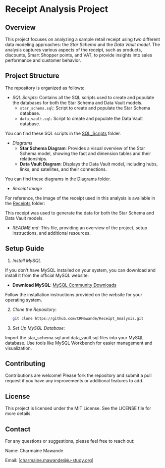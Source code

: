 # Receipt Analysis Project

## Overview

This project focuses on analyzing a sample retail receipt using two different data modeling approaches: the *Star Schema* and the *Data Vault model*. The analysis captures various aspects of the receipt, such as products, discounts, Smart Shopper points, and VAT, to provide insights into sales performance and customer behavior.

## Project Structure

The repository is organized as follows:

- *SQL Scripts*: Contains all the SQL scripts used to create and populate the databases for both the Star Schema and Data Vault models.
  - `star_schema.sql`: Script to create and populate the Star Schema database.
  - `data_vault.sql`: Script to create and populate the Data Vault database.
 
You can find these SQL scripts in the [SQL_Scripts](SQL_Scripts/) folder.
  
- *Diagrams*
  - **Star Schema Diagram**: Provides a visual overview of the Star Schema model, showing the fact and dimension tables and their relationships.
  - **Data Vault Diagram**: Displays the Data Vault model, including hubs, links, and satellites, and their connections.

You can find these diagrams in the [Diagrams](Diagrams/) folder.

- *Receipt Image*

For reference, the image of the receipt used in this analysis is available in the [Receipts](Receipts/) folder:



This receipt was used to generate the data for both the Star Schema and Data Vault models.

- *README.md*: This file, providing an overview of the project, setup instructions, and additional resources.

## Setup Guide

1. *Install MySQL*

If you don't have MySQL installed on your system, you can download and install it from the official MySQL website:

- **Download MySQL**: [MySQL Community Downloads](https://dev.mysql.com/downloads/mysql/)

Follow the installation instructions provided on the website for your operating system.

2. *Clone the Repository*:
   ```bash
   git clone https://github.com/CRMawande/Receipt_Analysis.git

3. *Set Up MySQL Database*:

Import the star_schema.sql and data_vault.sql files into your MySQL database.
Use tools like MySQL Workbench for easier management and visualization.

  
## Contributing
Contributions are welcome! Please fork the repository and submit a pull request if you have any improvements or additional features to add.

## License
This project is licensed under the MIT License. See the LICENSE file for more details.

## Contact
For any questions or suggestions, please feel free to reach out:

Name: Charmaine Mawande

Email: [charmaine.mawande@iu-study.org] 
